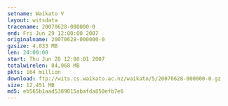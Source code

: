 ```yaml
---
setname: Waikato V
layout: witsdata
tracename: 20070628-000000-0
end: Fri Jun 29 12:00:00 2007
originalname: 20070628-000000-0
gzsize: 4,033 MB
len: 24:00:00
start: Thu Jun 28 12:00:01 2007
totalwirelen: 84,968 MB
pkts: 164 million
download: ftp://wits.cs.waikato.ac.nz/waikato/5/20070628-000000-0.gz
size: 12,451 MB
md5: eb565b1aad5389015abafda850efb7e6
---
```

